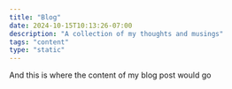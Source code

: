 ```yaml
---
title: "Blog"
date: 2024-10-15T10:13:26-07:00
description: "A collection of my thoughts and musings"
tags: "content" 
type: "static"
---
```


And this is where  the content of my blog post would go